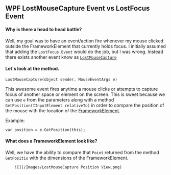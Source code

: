 ## WPF LostMouseCapture Event vs LostFocus Event

#### Why is there a head to head battle?
Well, my goal was to have an event/action fire whenever my mouse clicked outside the FrameworkElement that currently holds focus. 
I initially assumed that adding the `LostFocus Event` would do the job, but I was wrong. Instead there exists another event know
as [`LostMouseCapture`](https://msdn.microsoft.com/en-us/library/system.windows.input.mouse.lostmousecapture%28v=vs.110%29.aspx)

#### Let's look at the method.

```LostMouseCapture(object sender, MouseEventArgs e)```

This awesome event fires anytime a mouse clicks or attempts to capture focus of another space or element on the screen.
This is sweet because we can use `e` from the parameters along with a method `GetPosition(IInputElement relativeTo)` in order
to compare the position of the mouse with the locaiton of the [FrameworkElement](https://msdn.microsoft.com/en-us/library/system.windows.frameworkelement(v=vs.110).aspx).

Example:

	var position = e.GetPosition(this);
	
#### What does a FrameworkElement look like?

Well, we have the ability to compare that `Point` returned from the method `GetPositio` with the dimensions of the FrameworkElement.

		![](/Images/LostMouseCapture Position View.png)

